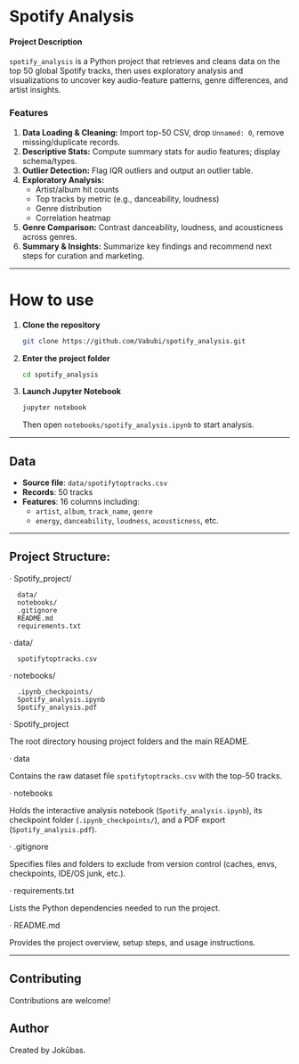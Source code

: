 # Spotify Analysis

#### Project Description

`spotify_analysis` is a Python project that retrieves and cleans data on the top 50 global Spotify tracks, then uses exploratory analysis and visualizations to uncover key audio-feature patterns, genre differences, and artist insights.

### Features

1. **Data Loading & Cleaning:** Import top-50 CSV, drop `Unnamed: 0`, remove missing/duplicate records.
2. **Descriptive Stats:** Compute summary stats for audio features; display schema/types.
3. **Outlier Detection:** Flag IQR outliers and output an outlier table.
4. **Exploratory Analysis:**
   - Artist/album hit counts
   - Top tracks by metric (e.g., danceability, loudness)
   - Genre distribution
   - Correlation heatmap
5. **Genre Comparison:** Contrast danceability, loudness, and acousticness across genres.
6. **Summary & Insights:** Summarize key findings and recommend next steps for curation and marketing.

---

# How to use

1. **Clone the repository**
   ```bash
   git clone https://github.com/Vabubi/spotify_analysis.git
   ```

2. **Enter the project folder**
   ```bash
   cd spotify_analysis
   ```

3. **Launch Jupyter Notebook**
   ```bash
   jupyter notebook
   ```
   Then open `notebooks/spotify_analysis.ipynb` to start analysis.

---

## Data

- **Source file**: `data/spotifytoptracks.csv`
- **Records**: 50 tracks
- **Features**: 16 columns including:
  - `artist`, `album`, `track_name`, `genre`
  - `energy`, `danceability`, `loudness`, `acousticness`, etc.

---

## Project Structure:

· Spotify_project/

      data/
      notebooks/
      .gitignore
      README.md
      requirements.txt

· data/

      spotifytoptracks.csv

· notebooks/

      .ipynb_checkpoints/
      Spotify_analysis.ipynb
      Spotify_analysis.pdf

· Spotify_project

  The root directory housing project folders and the main README.

· data

  Contains the raw dataset file `spotifytoptracks.csv` with the top-50 tracks.

· notebooks

  Holds the interactive analysis notebook (`Spotify_analysis.ipynb`), its checkpoint folder (`.ipynb_checkpoints/`), and a PDF export (`Spotify_analysis.pdf`).

· .gitignore

  Specifies files and folders to exclude from version control (caches, envs, checkpoints, IDE/OS junk, etc.).

· requirements.txt

  Lists the Python dependencies needed to run the project.

· README.md

  Provides the project overview, setup steps, and usage instructions.

---

## Contributing

Contributions are welcome!

## Author

Created by Jokūbas.
